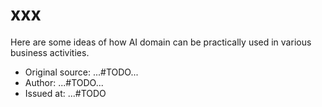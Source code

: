 
# xxx

Here are some ideas of how AI domain can be practically used in various business activities.

* Original source: ...#TODO...
* Author: ...#TODO...
* Issued at: ...#TODO



